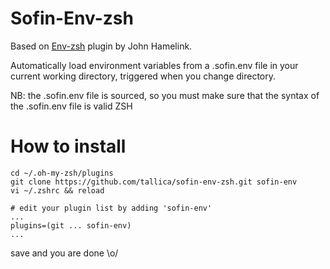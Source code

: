Sofin-Env-zsh
=======

Based on [Env-zsh](https://github.com/johnhamelink/env-zsh) plugin by John Hamelink.

Automatically load environment variables from a .sofin.env file in your current working directory, triggered when you change directory.

NB: the .sofin.env file is sourced, so you must make sure that the syntax of the .sofin.env file is valid ZSH

How to install
=============

```
cd ~/.oh-my-zsh/plugins
git clone https://github.com/tallica/sofin-env-zsh.git sofin-env
vi ~/.zshrc && reload

# edit your plugin list by adding 'sofin-env'
...
plugins=(git ... sofin-env)
...

```

save and you are done \o/
